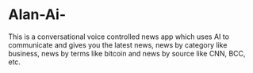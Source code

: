 # Alan-Ai-
This is a conversational voice controlled news app which uses AI to communicate and gives you the latest news, news by category like business, news by terms like bitcoin and news by source like CNN, BCC, etc.
